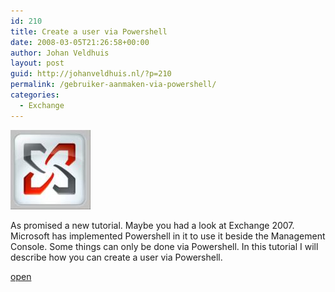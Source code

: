 ```yaml
---
id: 210
title: Create a user via Powershell
date: 2008-03-05T21:26:58+00:00
author: Johan Veldhuis
layout: post
guid: http://johanveldhuis.nl/?p=210
permalink: /gebruiker-aanmaken-via-powershell/
categories:
  - Exchange
---
```

[![Powershell User](/wp-content/uploads/2008/03/psuser.thumbnail.jpg)](/wp-content/uploads/2008/03/psuser.jpg "Powershell User")

As promised a new tutorial. Maybe you had a look at Exchange 2007. Microsoft has implemented Powershell in it to use it beside the Management Console. Some things can only be done via Powershell. In this tutorial I will describe how you can create a user via Powershell.

[open](http://johanveldhuis.nl/?page_id=173)